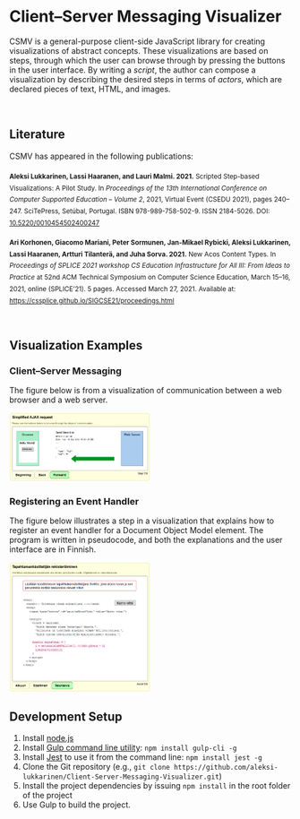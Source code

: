 # Client–Server Messaging Visualizer

CSMV is a general-purpose client-side JavaScript library for creating visualizations of abstract concepts. These visualizations are based on steps, through which the user can browse through by pressing the buttons in the user interface. By writing a *script*, the author can compose a visualization by describing the desired steps in terms of *actors*, which are declared pieces of text, HTML, and images.


<br/>

## Literature

CSMV has appeared in the following publications:

<sub>**Aleksi Lukkarinen, Lassi Haaranen, and Lauri Malmi. 2021.** Scripted Step-based Visualizations: A Pilot Study. In *Proceedings of the 13th International Conference on Computer Supported Education – Volume 2*, 2021, Virtual Event (CSEDU 2021), pages 240–247. SciTePress, Setúbal, Portugal. ISBN 978-989-758-502-9. ISSN 2184-5026. DOI: [10.5220/0010454502400247](https://www.doi.org/10.5220/0010454502400247)</sub>

<sub>**Ari Korhonen, Giacomo Mariani, Peter Sormunen, Jan-Mikael Rybicki, Aleksi Lukkarinen, Lassi Haaranen, Artturi Tilanterä, and Juha Sorva. 2021.** New Acos Content Types. In *Proceedings of SPLICE 2021 workshop CS Education Infrastructure for All III: From Ideas to Practice* at 52nd ACM Technical Symposium on Computer Science Education, March 15–16, 2021, online (SPLICE’21). 5 pages. Accessed March 27, 2021. Available at: https://cssplice.github.io/SIGCSE21/proceedings.html</sub>



<br/>

## Visualization Examples

### Client–Server Messaging

The figure below is from a visualization of communication between a web browser and a web server.

<img src="doc/github/csmv-vis-ex-ajax-get.png" alt="" width="50%" height="50%" />


### Registering an Event Handler

The figure below illustrates a step in a visualization that explains how to register an event handler for a Document Object Model element. The program is written in pseudocode, and both the explanations and the user interface are in Finnish.

<img src="doc/github/csmv-vis-ex-edp.png" alt="" width="50%" height="50%" />



<br/>

## Development Setup

1. Install [node.js](https://nodejs.org/en/)
2. Install [Gulp command line utility](https://gulpjs.com/): `npm install gulp-cli -g`
3. Install [Jest](https://jestjs.io/) to use it from the command line: `npm install jest -g`
4. Clone the Git repository (e.g., `git clone https://github.com/aleksi-lukkarinen/Client-Server-Messaging-Visualizer.git`)
5. Install the project dependencies by issuing `npm install` in the root folder of the project
6. Use Gulp to build the project.
